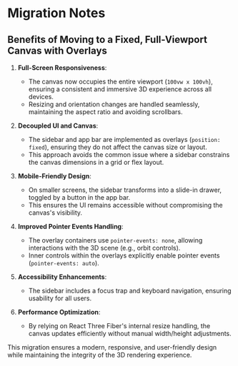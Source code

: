 # Migration Notes

## Benefits of Moving to a Fixed, Full-Viewport Canvas with Overlays

1. **Full-Screen Responsiveness**:
   - The canvas now occupies the entire viewport (`100vw x 100vh`), ensuring a consistent and immersive 3D experience across all devices.
   - Resizing and orientation changes are handled seamlessly, maintaining the aspect ratio and avoiding scrollbars.

2. **Decoupled UI and Canvas**:
   - The sidebar and app bar are implemented as overlays (`position: fixed`), ensuring they do not affect the canvas size or layout.
   - This approach avoids the common issue where a sidebar constrains the canvas dimensions in a grid or flex layout.

3. **Mobile-Friendly Design**:
   - On smaller screens, the sidebar transforms into a slide-in drawer, toggled by a button in the app bar.
   - This ensures the UI remains accessible without compromising the canvas's visibility.

4. **Improved Pointer Events Handling**:
   - The overlay containers use `pointer-events: none`, allowing interactions with the 3D scene (e.g., orbit controls).
   - Inner controls within the overlays explicitly enable pointer events (`pointer-events: auto`).

5. **Accessibility Enhancements**:
   - The sidebar includes a focus trap and keyboard navigation, ensuring usability for all users.

6. **Performance Optimization**:
   - By relying on React Three Fiber's internal resize handling, the canvas updates efficiently without manual width/height adjustments.

This migration ensures a modern, responsive, and user-friendly design while maintaining the integrity of the 3D rendering experience.